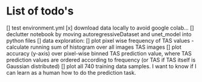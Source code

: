 # List of todo's

[] test environment.yml
[x] download data locally to avoid google colab...
[] declutter notebook by moving autoregressiveDataset and unet_model into python files
[] data exploration:
    [] plot pixel wise frequency of TAS values
        - calculate running sum of histogram over all images TAS images
    [] plot accuracy (y-axis) over pixel-wise binned TAS prediction value, where TAS prediction values are ordered according to frequency (or TAS if TAS itself is Gaussian distributed)
    [] plot all 740 training data samples. I want to know if I can learn as a human how to do the prediction task. 
